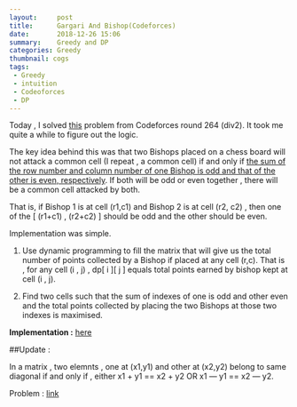 ```yaml
---
layout:     post
title:      Gargari And Bishop(Codeforces)
date:       2018-12-26 15:06
summary:    Greedy and DP
categories: Greedy
thumbnail: cogs
tags:
 - Greedy
 - intuition
 - Codeoforces
 - DP
---
```


Today , I solved [this](https://codeforces.com/contest/463/problem/C) problem from Codeforces round 264 (div2).
It took me quite a while to figure out the logic.

The key idea behind this was that two Bishops placed on a chess board will not attack a common cell (I repeat , a common cell) 
if and only if <ins>the sum of the row number and column number of one Bishop is odd and that of the other is even, respectively</ins>. If both will be odd or even together , there will be a common cell attacked by both.

That is, if Bishop 1 is at cell (r1,c1) and Bishop 2 is at cell (r2, c2)  , then one of the [ (r1+c1) , (r2+c2) ] should be odd 
and the other should be even.


Implementation was simple.

1. Use dynamic programming to fill the matrix that will give us the total number of points collected by a Bishop if placed at any cell    (r,c). That is , for any cell (i , j) , dp[ i ][ j ] equals total points earned by bishop kept at cell (i , j).

2. Find two cells such that the sum of indexes of one is odd and other even and the total points collected by placing the two Bishops at those  two indexes is maximised.


**Implementation :** [here](https://ideone.com/RtyF3o)


##Update :

In a matrix ,  two elemnts , one  at (x1,y1) and other at (x2,y2) belong to same diagonal if and only if  , 
either x1 + y1 == x2 + y2 OR x1 — y1 == x2 — y2.

Problem : [link](https://codeforces.com/problemset/problem/621/B)